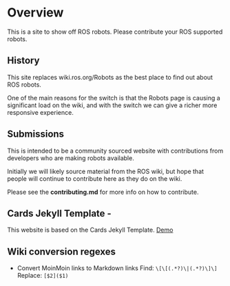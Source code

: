 # Overview

This is a site to show off ROS robots. Please contribute your ROS supported robots.

## History
This site replaces wiki.ros.org/Robots as the best place to find out about ROS robots.

One of the main reasons for the switch is that the Robots page is causing a significant load on the wiki, and with the switch we can give a richer more responsive experience.

## Submissions

This is intended to be a community sourced website with contributions from developers who are making robots available.

Initially we will likely source material from the ROS wiki, but hope that people will continue to contribute here as they do on the wiki.

Please see the **contributing.md** for more info on how to contribute.

## Cards Jekyll Template -

This website is based on the Cards Jekyll Template.
 [Demo](http://willianjusten.com.br/cards-jekyll-template)

 ## Wiki conversion regexes

 * Convert MoinMoin links to Markdown links
 Find: `\[\[(.*?)\|(.*?)\]\]`
 Replace: `[$2]($1)`
